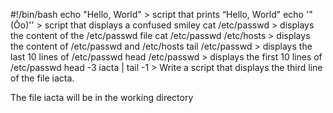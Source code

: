 #!/bin/bash
echo "Hello, World" > script that prints “Hello, World"
echo '"(Ôo)'\' > script that displays a confused smiley
cat /etc/passwd > displays the content of the /etc/passwd file
cat /etc/passwd /etc/hosts > displays the content of /etc/passwd and /etc/hosts
tail /etc/passwd > displays the last 10 lines of /etc/passwd
head /etc/passwd > displays the first 10 lines of /etc/passwd
head -3 iacta | tail -1 > Write a script that displays the third line of the file iacta.

The file iacta will be in the working directory

